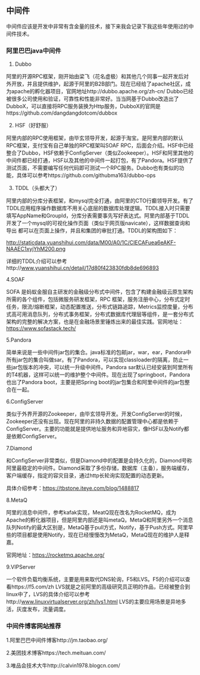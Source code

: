 ## 中间件
中间件应该是开发中非常有含金量的技术，接下来我会记录下我这些年使用过的中间件技术。

### 阿里巴巴java中间件

1. Dubbo

阿里的开源RPC框架，刚开始由梁飞（花名虚极）和其他几个同事一起开发后对外开放，并且提供维护，起源于阿里的B2B部门。现在已经给了apache社区，成为apache的孵化器项目，官网地址http://dubbo.apache.org/zh-cn/
Dubbo已经被很多公司使用和验证，可靠性和性能非常好。当当网基于Dubbo改造出了DubboX，可以直接将RPC服务装换为Http服务，DubboX的官网是https://github.com/dangdangdotcom/dubbox

2. HSF（好舒服）

阿里内部的RPC使用框架，由毕玄领导开发，起源于淘宝。是阿里内部的默认RPC框架，支付宝有自己单独的RPC框架叫SOAF RPC，后面会介绍。HSF中已经整合了Dubbo，HSF依赖于ConfigServer（类似Zookeeper）。HSF和阿里其他的中间件都已经打通，HSF以及其他的中间件一起打包，有了Pandora。HSF提供了测试页面，不需要编写任何代码即可测试一个RPC服务。Dubbo也有类似的功能，具体可以参考https://github.com/githubma163/dubbo-ops

3. TDDL（头都大了）

阿里内部的分库分表框架，和mysql完全打通，由阿里的CTO行癫领导开发。有了TDDL应用程序操作数据库不用关心底层的数据库处理逻辑。TDDL接入时只需要填写AppName和GroupId，分库分表需要事先写好表达式。阿里内部基于TDDL开发了一个mysql的可视化操作页面（类似于网页版navicate），这样数据查询和导出
都可以在页面上操作，并且和集团的审批打通。TDDL的架构图如下：

http://staticdata.yuanshihui.com/data/M00/A0/1C/CIECAFuea6eAKF-NAAEC1xyjYhM200.png

详细的TDDL介绍可以参考http://www.yuanshihui.cn/detail/17d80f423830fdb8de696893

4.SOAF

SOFA 是蚂蚁金服自主研发的金融级分布式中间件，包含了构建金融级云原生架构所需的各个组件，包括微服务研发框架，RPC 框架，服务注册中心，分布式定时任务，限流/熔断框架，动态配置推送，分布式链路追踪，Metrics监控度量，分布式高可用消息队列，分布式事务框架，分布式数据库代理层等组件，是一套分布式架构的完整的解决方案，也是在金融场景里锤炼出来的最佳实践。官网地址：https://www.sofastack.tech/

5.Pandora
 
简单来说是一些中间件jar包的集合。java标准的包邮jar，war，ear，Pandora中所有jar包的集合叫做sar。有了Pandora，可以实现classloader的隔离，防止一些jar包版本的冲突，可以统一升级中间件。Pandora sar默认已经安装到阿里所有的T4机器，这样可以统一的维护整个中间件。现在出现了springboot，Pandora也出了Pandora boot，主要是把Spring boot的jar包集合和阿里中间件的jar包整合在一起。

6.ConfigServer

类似于外界开源的Zookeeper，由毕玄领导开发。开发ConfigServer的时候，Zookeeper还没有出现。现在阿里的非持久数据的配置管理中心都是依赖于ConfigServer。主要的功能就是提供地址服务和异地容灾，像HSF以及Notify都是依赖ConfigServer。

7.Diamond

和ConfigServer非常类似，但是Diamond中的配置是会持久化的，Diamond号称阿里最稳定的中间件。Diamond采取了多份存储，数据库（主备），服务端缓存，客户端缓存，指定的容灾目录，通过http长轮询实现配置的动态更新。

具体介绍参考：https://tbstone.iteye.com/blog/1488817

8.MetaQ

阿里的消息中间件，参考kafak实现，MeatQ现在改名为RocketMQ，成为Apache的孵化器项目，但是阿里内部还是叫metaQ。MetaQ和阿里另外一个消息队列Notify的最大区别是，MetaQ基于pull方式，Notify，基于Push方式。阿里早些的项目都是使用Notify，现在已经慢慢改为MetaQ，MetaQ现在的维护人是释嘉。

官网地址：https://rocketmq.apache.org/

9.VIPServer

一个软件负载均衡系统，主要是用来取代DNS轮询，F5和LVS。F5的介绍可以查看https://f5.com/zh LVS就是之前阿里的高级研究员正明的作品，已经被整合到linux中了，LVS的具体介绍可以参考http://www.linuxvirtualserver.org/zh/lvs1.html
LVS的主要应用场景是异地多活，灰度发布，流量调度。


### 中间件博客网站推荐

1.阿里巴巴中间件博客http://jm.taobao.org/

2.美团技术博客https://tech.meituan.com/

3.唯品会技术大牛http://calvin1978.blogcn.com/




